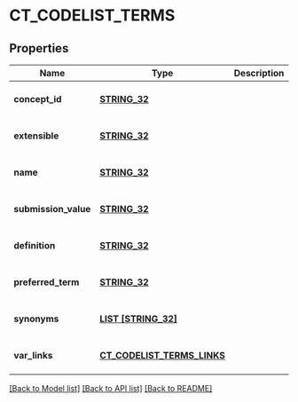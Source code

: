 # CT_CODELIST_TERMS

## Properties
Name | Type | Description | Notes
------------ | ------------- | ------------- | -------------
**concept_id** | [**STRING_32**](STRING_32.md) |  | [optional] [default to null]
**extensible** | [**STRING_32**](STRING_32.md) |  | [optional] [default to null]
**name** | [**STRING_32**](STRING_32.md) |  | [optional] [default to null]
**submission_value** | [**STRING_32**](STRING_32.md) |  | [optional] [default to null]
**definition** | [**STRING_32**](STRING_32.md) |  | [optional] [default to null]
**preferred_term** | [**STRING_32**](STRING_32.md) |  | [optional] [default to null]
**synonyms** | [**LIST [STRING_32]**](STRING_32.md) |  | [optional] [default to null]
**var_links** | [**CT_CODELIST_TERMS_LINKS**](CtCodelistTermsLinks.md) |  | [optional] [default to null]

[[Back to Model list]](../README.md#documentation-for-models) [[Back to API list]](../README.md#documentation-for-api-endpoints) [[Back to README]](../README.md)


